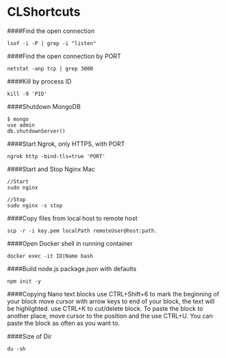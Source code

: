 # CLShortcuts

####Find the open connection
```Shell
lsof -i -P | grep -i "listen"
```

####Find the open connection by PORT
```Shell
netstat -anp tcp | grep 3000
```

####Kill by process ID
```Shell
kill -9 'PID'
```

####Shutdown MongoDB
```Shell
$ mongo
use admin
db.shutdownServer()
```

####Start Ngrok, only HTTPS, with PORT 
```Shell
ngrok http -bind-tls=true 'PORT'
```

####Start and Stop Nginx Mac
```Shell
//Start
sudo nginx

//Stop
sudo nginx -s stop
```

####Copy files from local host to remote host
```Shell
scp -r -i key.pem localPath remoteUser@host:path.
```

####Open Docker shell in running container
```Shell
docker exec -it ID|Name bash
```

####Build node.js package.json with defaults
```Shell
npm init -y
```

####Copying Nano text blocks
use CTRL+Shift+6 to mark the beginning of your block
move cursor with arrow keys to end of your block, the text will be highlighted.
use CTRL+K to cut/delete block.
To paste the block to another place, move cursor to the position and the use CTRL+U. You can paste the block as often as you want to.

####Size of Dir
```Shell
du -sh
```
